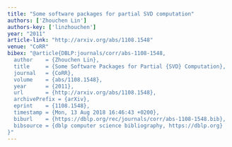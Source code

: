 ```yaml
---
title: "Some software packages for partial SVD computation"
authors: ['Zhouchen Lin']
authors-key: ['linzhouchen']
year: "2011"
article-link: "http://arxiv.org/abs/1108.1548"
venue: "CoRR"
bibex: "@article{DBLP:journals/corr/abs-1108-1548,
  author    = {Zhouchen Lin},
  title     = {Some Software Packages for Partial {SVD} Computation},
  journal   = {CoRR},
  volume    = {abs/1108.1548},
  year      = {2011},
  url       = {http://arxiv.org/abs/1108.1548},
  archivePrefix = {arXiv},
  eprint    = {1108.1548},
  timestamp = {Mon, 13 Aug 2018 16:46:43 +0200},
  biburl    = {https://dblp.org/rec/journals/corr/abs-1108-1548.bib},
  bibsource = {dblp computer science bibliography, https://dblp.org}
}"
---
```

